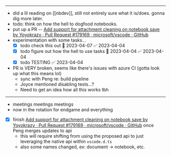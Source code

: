 

--- 
- did a lil reading on [[nbdev]], still not entirely sure what it is/does. gonna dig more later.
- todo: think on how the hell to dogfood notebooks.
- put up a PR -- [Add support for attachment cleaning on notebook save by Yoyokrazy · Pull Request #179169 · microsoft/vscode · GitHub](https://github.com/microsoft/vscode/pull/179169)
- experimentation with some tasks...
	-[x] todo check this out 📅 2023-04-07 ✅ 2023-04-04
	-[x] todo figure out how the hell to use tasks 📅 2023-04-04 ✅ 2023-04-04
	-[x] todo TESTING ✅ 2023-04-04
- PR is VERY broken, seems like there's issues with azure CI (gotta look up what this means lol) 
	- sync with Peng re: build pipeline
	- Joyce mentioned disabling tests...? 
	- Need to get an idea how all this works tbh

--- 
- meetings meetings meetings
- now in the rotation for endgame and everything 
- [x] finish [Add support for attachment cleaning on notebook save by Yoyokrazy · Pull Request #179169 · microsoft/vscode · GitHub](https://github.com/microsoft/vscode/pull/179169) once Peng merges updates to api
	- this will require shifting from using the proposed api to just leveraging the native api within `vscode.d.ts` 
	- also some  names changed, ex: document -> notebook, etc.